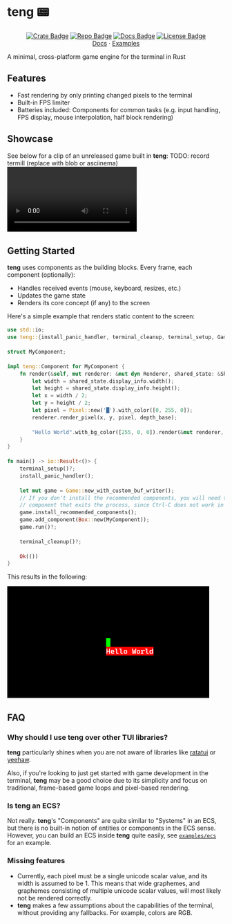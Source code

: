 # teng 📟
<div align="center">

[![Crate Badge]][Crate] [![Repo Badge]][Repo] [![Docs Badge]][Docs] [![License Badge]][License]  \
[Docs] · [Examples]

</div>

A minimal, cross-platform game engine for the terminal in Rust


## Features
- Fast rendering by only printing changed pixels to the terminal
- Built-in FPS limiter
- Batteries included: Components for common tasks (e.g. input handling, FPS display, mouse interpolation, half block rendering)

## Showcase
See below for a clip of an unreleased game built in **teng**:
TODO: record termill (replace with blob or asciinema)
![showcase](video/termill-showcase.mp4)

## Getting Started
**teng** uses components as the building blocks. Every frame, each component (optionally):
- Handles received events (mouse, keyboard, resizes, etc.)
- Updates the game state
- Renders its core concept (if any) to the screen

Here's a simple example that renders static content to the screen:
```rust ,no_run
use std::io;
use teng::{install_panic_handler, terminal_cleanup, terminal_setup, Game, Pixel, Render, Renderer, SharedState};

struct MyComponent;

impl teng::Component for MyComponent {
    fn render(&self, mut renderer: &mut dyn Renderer, shared_state: &SharedState, depth_base: i32) {
        let width = shared_state.display_info.width();
        let height = shared_state.display_info.height();
        let x = width / 2;
        let y = height / 2;
        let pixel = Pixel::new('█').with_color([0, 255, 0]);
        renderer.render_pixel(x, y, pixel, depth_base);

        "Hello World".with_bg_color([255, 0, 0]).render(&mut renderer, x, y+1, depth_base);
    }
}

fn main() -> io::Result<()> {
    terminal_setup()?;
    install_panic_handler();

    let mut game = Game::new_with_custom_buf_writer();
    // If you don't install the recommended components, you will need to have your own
    // component that exits the process, since Ctrl-C does not work in raw mode.
    game.install_recommended_components();
    game.add_component(Box::new(MyComponent));
    game.run()?;

    terminal_cleanup()?;

    Ok(())
}
```
This results in the following:

[![simple-example](https://github.com/skius/teng/blob/86c4878a0195b22a85946e24da698d3e6f9f467b/img/simple-example.png?raw=true)](examples/simple.rs)

## FAQ

### Why should I use **teng** over other TUI libraries?
**teng** particularly shines when you are not aware of libraries like [ratatui](https://github.com/ratatui/ratatui/) or [yeehaw](https://github.com/bogzbonny/yeehaw/).

Also, if you're looking to just get started with game development in the terminal, **teng** may be a good choice due to its simplicity and focus on traditional, frame-based game loops and pixel-based rendering.

### Is **teng** an ECS?
Not really. **teng**'s "Components" are quite similar to "Systems" in an ECS, but there is no built-in notion of entities or components in the ECS sense.
However, you can build an ECS inside **teng** quite easily, see [`examples/ecs`](examples/ecs/main.rs) for an example.

### Missing features
- Currently, each pixel must be a single unicode scalar value, and its width is assumed to be 1. This means that wide graphemes, and graphemes consisting of multiple unicode scalar values, will most likely not be rendered correctly.
- **teng** makes a few assumptions about the capabilities of the terminal, without providing any fallbacks. For example, colors are RGB.

[Repo]: https://github.com/skius/teng
[Docs]: https://docs.rs/teng
[Examples]: https://github.com/ratatui/ratatui/tree/main/examples
[Crate]: https://crates.io/crates/teng
[Crate Badge]: https://img.shields.io/crates/v/teng?logo=rust&style=flat-square&color=E05D44
[Repo Badge]: https://img.shields.io/badge/repo-skius/teng-3370D3?style=flat-square&logo=github
[License Badge]: https://img.shields.io/crates/l/teng?style=flat-square&color=1370D3
[Docs Badge]: https://img.shields.io/badge/docs-teng-1370D3?style=flat-square&logo=rust
[License]: ./LICENSE